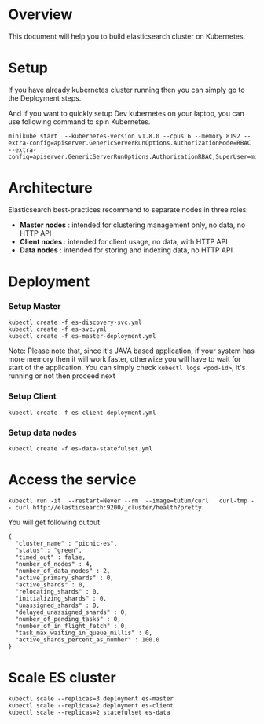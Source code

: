 # Overview 

This document will help you to build elasticsearch cluster on Kubernetes. 

# Setup

If you have already kubernetes cluster running then you can simply go to the Deployment steps. 

And if you want to quickly setup Dev kubernetes on your laptop, you can use following command to spin Kubernetes. 


```shell
minikube start  --kubernetes-version v1.8.0 --cpus 6 --memory 8192 --extra-config=apiserver.GenericServerRunOptions.AuthorizationMode=RBAC --extra-config=apiserver.GenericServerRunOptions.AuthorizationRBAC,SuperUser=minikube
```


# Architecture

Elasticsearch best-practices recommend to separate nodes in three roles:

 - **Master nodes** :  intended for clustering management only, no data, no HTTP API
 - **Client nodes** : intended for client usage, no data, with HTTP API
 - **Data nodes** : intended for storing and indexing data, no HTTP API


# Deployment 

### Setup Master

```shell
kubectl create -f es-discovery-svc.yml
kubectl create -f es-svc.yml
kubectl create -f es-master-deployment.yml
```

Note: Please note that, since it's JAVA based application, if your system has more memory then it will work faster, otherwize you will have to wait for start of the application. You can simply check `kubectl logs <pod-id>`, it's running or not then proceed next 

### Setup Client

```shell
kubectl create -f es-client-deployment.yml
```

### Setup data nodes

```shell
kubectl create -f es-data-statefulset.yml
```

# Access the service

```shell
kubectl run -it  --restart=Never --rm  --image=tutum/curl   curl-tmp -- curl http://elasticsearch:9200/_cluster/health?pretty
```


You will get following output

```
{
  "cluster_name" : "picnic-es",
  "status" : "green",
  "timed_out" : false,
  "number_of_nodes" : 4,
  "number_of_data_nodes" : 2,
  "active_primary_shards" : 0,
  "active_shards" : 0,
  "relocating_shards" : 0,
  "initializing_shards" : 0,
  "unassigned_shards" : 0,
  "delayed_unassigned_shards" : 0,
  "number_of_pending_tasks" : 0,
  "number_of_in_flight_fetch" : 0,
  "task_max_waiting_in_queue_millis" : 0,
  "active_shards_percent_as_number" : 100.0
}
```


# Scale ES cluster 

```shell
kubectl scale --replicas=3 deployment es-master
kubectl scale --replicas=2 deployment es-client
kubectl scale --replicas=2 statefulset es-data
```

